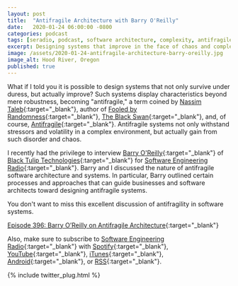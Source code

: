 ```yaml
---
layout: post
title:  "Antifragile Architecture with Barry O'Reilly"
date:   2020-01-24 06:00:00 -0800
categories: podcast
tags: [seradio, podcast, software architecture, complexity, antifragile, antifragility, resilient, resiliency]
excerpt: Designing systems that improve in the face of chaos and complexity
image: /assets/2020-01-24-antifragile-architecture-barry-oreilly.jpg
image_alt: Hood River, Oregon
published: true
---
```


What if I told you it is possible to design systems that not only survive under duress, but actually improve? Such systems display characteristics beyond mere robustness, becoming "antifragile," a term coined by [Nassim Taleb](https://twitter.com/nntaleb){:target="_blank"}, author of [Fooled by Randomness](https://www.amazon.com/Incerto-Deluxe-Randomness-Procrustes-Antifragile/dp/198481981X){:target="_blank"}, [The Black Swan](https://www.amazon.com/Incerto-Deluxe-Randomness-Procrustes-Antifragile/dp/198481981X){:target="_blank"}, and, of course, [Antifragile](https://www.amazon.com/Incerto-Deluxe-Randomness-Procrustes-Antifragile/dp/198481981X){:target="_blank"}. Antifragile systems not only withstand stressors and volatility in a complex environment, but actually gain from such disorder and chaos.

I recently had the privilege to interview [Barry O'Reilly](https://www.linkedin.com/in/barry-o-reilly-b924657/){:target="_blank"} of [Black Tulip Technologies](https://blacktulip.se){:target="_blank"} for [Software Engineering Radio](https://se-radio.net){:target="_blank"}. Barry and I discussed the nature of antifragile software architecture and systems. In particular, Barry outlined certain processes and approaches that can guide businesses and software architects toward designing antifragile systems.

You don't want to miss this excellent discussion of antifragility in software systems.

[Episode 396: Barry O’Reilly on Antifragile Architecture](https://www.se-radio.net/2020/01/episode-396-barry-oreilly-on-antifragile-architecture/){:target="_blank"}

Also, make sure to subscribe to [Software Engineering Radio](https://se-radio.net){:target="_blank"} with [Spotify](https://open.spotify.com/show/6UO3XQclSuNnGxB39QdAnL){:target="_blank"}, [YouTube](https://www.youtube.com/playlist?list=PLHJB2bhmgB7esz0BxMCt1jJwsoaqWtFff){:target="_blank"}, [iTunes](https://feeds.feedburner.com/se-radio?mt=2&ls=1){:target="_blank"}, [Android](https://subscribeonandroid.com/www.se-radio.net/feed/podcast/){:target="_blank"}, or [RSS](https://www.se-radio.net/feed/podcast/){:target="_blank"}.

{% include twitter_plug.html %}